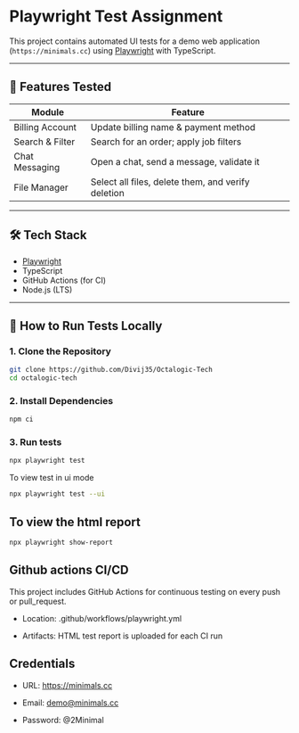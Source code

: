 # Playwright Test Assignment

This project contains automated UI tests for a demo web application (`https://minimals.cc`) using [Playwright](https://playwright.dev/) with TypeScript.

---

## 📌 Features Tested

| Module                 | Feature                                                                 |
|------------------------|-------------------------------------------------------------------------|
| Billing Account        | Update billing name & payment method                                    |
| Search & Filter        | Search for an order; apply job filters                                  |
| Chat Messaging         | Open a chat, send a message, validate it                                |
| File Manager           | Select all files, delete them, and verify deletion                      |

---

## 🛠 Tech Stack

- [Playwright](https://playwright.dev/)
- TypeScript
- GitHub Actions (for CI)
- Node.js (LTS)

---

## 🧪 How to Run Tests Locally

### 1. Clone the Repository
```bash
git clone https://github.com/Divij35/Octalogic-Tech
cd octalogic-tech
```

### 2. Install Dependencies
```bash
npm ci 
```

### 3. Run tests
```bash
npx playwright test
```

To view test in ui mode 
```bash
npx playwright test --ui
```

## To view the html report
```bash
npx playwright show-report
```

## Github actions CI/CD
This project includes GitHub Actions for continuous testing on every push or pull_request.

+ Location: .github/workflows/playwright.yml

+ Artifacts: HTML test report is uploaded for each CI run

## Credentials
+ URL: https://minimals.cc

+ Email: demo@minimals.cc

+ Password: @2Minimal


